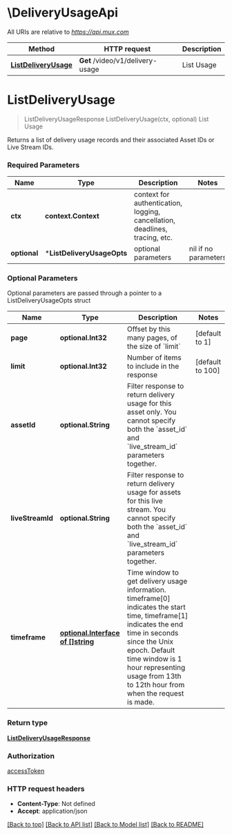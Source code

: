# \DeliveryUsageApi

All URIs are relative to *https://api.mux.com*

Method | HTTP request | Description
------------- | ------------- | -------------
[**ListDeliveryUsage**](DeliveryUsageApi.md#ListDeliveryUsage) | **Get** /video/v1/delivery-usage | List Usage


# **ListDeliveryUsage**
> ListDeliveryUsageResponse ListDeliveryUsage(ctx, optional)
List Usage

Returns a list of delivery usage records and their associated Asset IDs or Live Stream IDs.

### Required Parameters

Name | Type | Description  | Notes
------------- | ------------- | ------------- | -------------
 **ctx** | **context.Context** | context for authentication, logging, cancellation, deadlines, tracing, etc.
 **optional** | ***ListDeliveryUsageOpts** | optional parameters | nil if no parameters

### Optional Parameters
Optional parameters are passed through a pointer to a ListDeliveryUsageOpts struct

Name | Type | Description  | Notes
------------- | ------------- | ------------- | -------------
 **page** | **optional.Int32**| Offset by this many pages, of the size of &#x60;limit&#x60; | [default to 1]
 **limit** | **optional.Int32**| Number of items to include in the response | [default to 100]
 **assetId** | **optional.String**| Filter response to return delivery usage for this asset only. You cannot specify both the &#x60;asset_id&#x60; and &#x60;live_stream_id&#x60; parameters together. | 
 **liveStreamId** | **optional.String**| Filter response to return delivery usage for assets for this live stream. You cannot specify both the &#x60;asset_id&#x60; and &#x60;live_stream_id&#x60; parameters together. | 
 **timeframe** | [**optional.Interface of []string**](string.md)| Time window to get delivery usage information. timeframe[0] indicates the start time, timeframe[1] indicates the end time in seconds since the Unix epoch. Default time window is 1 hour representing usage from 13th to 12th hour from when the request is made. | 

### Return type

[**ListDeliveryUsageResponse**](ListDeliveryUsageResponse.md)

### Authorization

[accessToken](../README.md#accessToken)

### HTTP request headers

 - **Content-Type**: Not defined
 - **Accept**: application/json

[[Back to top]](#) [[Back to API list]](../README.md#documentation-for-api-endpoints) [[Back to Model list]](../README.md#documentation-for-models) [[Back to README]](../README.md)

